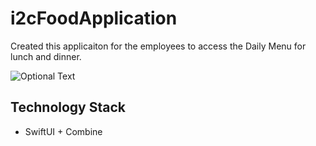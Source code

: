 # i2cFoodApplication
  Created this applicaiton for the employees to access the Daily Menu for lunch and dinner.

![Optional Text](../i2cFoodApplication/i2cFoodApplication/[Screenshot]/Screenshot-1.png)

## Technology Stack
- SwiftUI + Combine
